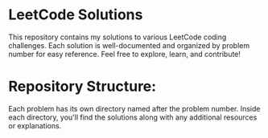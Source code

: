 # LeetCode Solutions

This repository contains my solutions to various LeetCode coding challenges. Each solution is well-documented and organized by problem number for easy reference. Feel free to explore, learn, and contribute!

# Repository Structure:

Each problem has its own directory named after the problem number.
Inside each directory, you'll find the solutions along with any additional resources or explanations.
